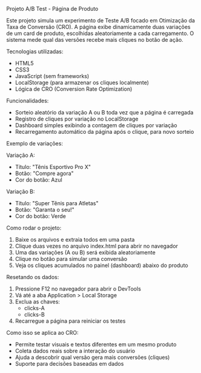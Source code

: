 Projeto A/B Test - Página de Produto

Este projeto simula um experimento de Teste A/B focado em Otimização da Taxa de Conversão (CRO). 
A página exibe dinamicamente duas variações de um card de produto, escolhidas aleatoriamente a cada carregamento. 
O sistema mede qual das versões recebe mais cliques no botão de ação.

Tecnologias utilizadas:
- HTML5
- CSS3
- JavaScript (sem frameworks)
- LocalStorage (para armazenar os cliques localmente)
- Lógica de CRO (Conversion Rate Optimization)

Funcionalidades:
- Sorteio aleatório da variação A ou B toda vez que a página é carregada
- Registro de cliques por variação no LocalStorage
- Dashboard simples exibindo a contagem de cliques por variação
- Recarregamento automático da página após o clique, para novo sorteio

Exemplo de variações:

Variação A:
- Título: "Tênis Esportivo Pro X"
- Botão: "Compre agora"
- Cor do botão: Azul

Variação B:
- Título: "Super Tênis para Atletas"
- Botão: "Garanta o seu!"
- Cor do botão: Verde

Como rodar o projeto:
1. Baixe os arquivos e extraia todos em uma pasta
2. Clique duas vezes no arquivo index.html para abrir no navegador
3. Uma das variações (A ou B) será exibida aleatoriamente
4. Clique no botão para simular uma conversão
5. Veja os cliques acumulados no painel (dashboard) abaixo do produto

Resetando os dados:
1. Pressione F12 no navegador para abrir o DevTools
2. Vá até a aba Application > Local Storage
3. Exclua as chaves:
   - clicks-A
   - clicks-B
4. Recarregue a página para reiniciar os testes

Como isso se aplica ao CRO:
- Permite testar visuais e textos diferentes em um mesmo produto
- Coleta dados reais sobre a interação do usuário
- Ajuda a descobrir qual versão gera mais conversões (cliques)
- Suporte para decisões baseadas em dados


